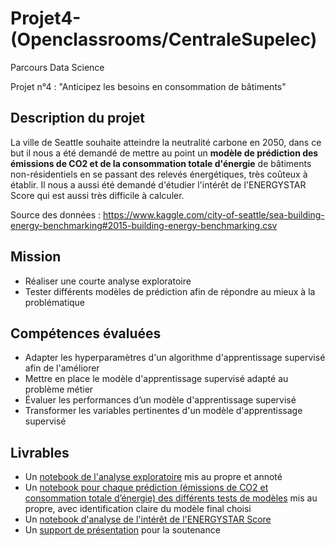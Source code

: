 
# Projet4-(Openclassrooms/CentraleSupelec)
Parcours Data Science

Projet n°4 : "Anticipez les besoins en consommation de bâtiments"

## Description du projet

La ville de Seattle souhaite atteindre la neutralité carbone en 2050, dans ce but il nous a été demandé de mettre au point un **modèle de prédiction des émissions de CO2 et de la consommation totale d'énergie** de bâtiments non-résidentiels en se passant des relevés énergétiques, très coûteux à établir. Il nous a aussi été demandé d'étudier l'intérêt de l'ENERGYSTAR Score qui est aussi très difficile à calculer.

Source des données : https://www.kaggle.com/city-of-seattle/sea-building-energy-benchmarking#2015-building-energy-benchmarking.csv

## Mission

* Réaliser une courte analyse exploratoire
* Tester différents modèles de prédiction afin de répondre au mieux à la problématique

## Compétences évaluées

* Adapter les hyperparamètres d'un algorithme d'apprentissage supervisé afin de l'améliorer
* Mettre en place le modèle d'apprentissage supervisé adapté au problème métier
* Évaluer les performances d’un modèle d'apprentissage supervisé
* Transformer les variables pertinentes d'un modèle d'apprentissage supervisé

## Livrables

* Un [notebook de l'analyse exploratoire](https://github.com/raissaSaleu/P4_MBIADOU_SALEU/blob/main/P%C3%A9lec_01_notebook.ipynb) mis au propre et annoté
* Un [notebook pour chaque prédiction (émissions de CO2 et consommation totale d’énergie) des différents tests de modèles](https://github.com/raissaSaleu/P4_MBIADOU_SALEU/blob/main/P%C3%A9lec_02_code.ipynb) mis au propre, avec identification claire du modèle final choisi
* Un [notebook d'analyse de l'intérêt de l'ENERGYSTAR Score](https://github.com/raissaSaleu/P4_MBIADOU_SALEU/blob/main/EnergyStarScoreImpact.ipynb)
* Un [support de présentation](https://github.com/raissaSaleu/P4_MBIADOU_SALEU/blob/main/Soutenance%20Projet%204.pdf) pour la soutenance
